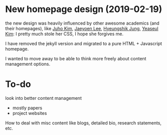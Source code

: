 # New homepage design (2019-02-19)
the new design was heavily influenced by other awesome academics (and their homepages), like [Juho Kim](https://juhokim.com), [Jaeyoen Lee](http://jaeyeonlee.com), [Hyeungshik Jung](https://hyeungshikjung.com/), [Yeaseul Kim](http://students.washington.edu/yeaseul1/): I pretty much stole her CSS, I hope she forgives me. 

I have removed the jekyll version and migrated to a pure HTML + Javascript homepage. 

I wanted to move away to be able to think more freely about content management options. 

# To-do
look into better content management
- mostly papers
- project websites

How to deal with misc content like blogs, detailed bio, research statements, etc. 


